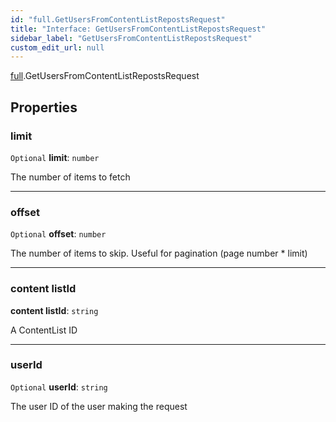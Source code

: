 ```yaml
---
id: "full.GetUsersFromContentListRepostsRequest"
title: "Interface: GetUsersFromContentListRepostsRequest"
sidebar_label: "GetUsersFromContentListRepostsRequest"
custom_edit_url: null
---
```


[full](../namespaces/full.md).GetUsersFromContentListRepostsRequest

## Properties

### limit

 `Optional` **limit**: `number`

The number of items to fetch

___

### offset

 `Optional` **offset**: `number`

The number of items to skip. Useful for pagination (page number * limit)

___

### content listId

 **content listId**: `string`

A ContentList ID

___

### userId

 `Optional` **userId**: `string`

The user ID of the user making the request
